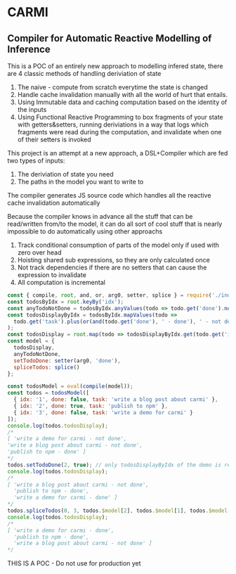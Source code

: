 # CARMI

## Compiler for Automatic Reactive Modelling of Inference

This is a POC of an entirely new approach to modelling infered state, there are 4 classic methods of handling
deriviation of state

1.  The naive - compute from scratch everytime the state is changed
2.  Handle cache invalidation manually with all the world of hurt that entails.
3.  Using Immutable data and caching computation based on the identity of the inputs
4.  Using Functional Reactive Programming to box fragments of your state with getters&setters, running deriviations in a
    way that logs which fragments were read during the computation, and invalidate when one of their setters is invoked

This project is an attempt at a new approach, a DSL+Compiler which are fed two types of inputs:

1.  The deriviation of state you need
2.  The paths in the model you want to write to

The compiler generates JS source code which handles all the reactive cache invalidation automatically

Because the compiler knows in advance all the stuff that can be read/written from/to the model, it can do all sort of
cool stuff that is nearly impossible to do automatically using other approachs

1.  Track conditional consumption of parts of the model only if used with zero over head
2.  Hoisting shared sub expressions, so they are only calculated once
3.  Not track dependencies if there are no setters that can cause the expression to invalidate
4.  All computation is incremental

```js
const { compile, root, and, or, arg0, setter, splice } = require('./index');
const todosByIdx = root.keyBy('idx');
const anyTodoNotDone = todosByIdx.anyValues(todo => todo.get('done').not());
const todosDisplayByIdx = todosByIdx.mapValues(todo =>
  todo.get('task').plus(or(and(todo.get('done'), ' - done'), ' - not done'))
);
const todosDisplay = root.map(todo => todosDisplayByIdx.get(todo.get('idx')));
const model = {
  todosDisplay,
  anyTodoNotDone,
  setTodoDone: setter(arg0, 'done'),
  spliceTodos: splice()
};

const todosModel = eval(compile(model));
const todos = todosModel([
  { idx: '1', done: false, task: 'write a blog post about carmi' },
  { idx: '2', done: true, task: 'publish to npm' },
  { idx: '3', done: false, task: 'write a demo for carmi' }
]);
console.log(todos.todosDisplay);
/*
[ 'write a demo for carmi - not done',
'write a blog post about carmi - not done',
'publish to npm - done' ]
*/
todos.setTodoDone(2, true); // only todosDisplayByIdx of the demo is recalculated
console.log(todos.todosDisplay);
/*
[ 'write a blog post about carmi - not done',
  'publish to npm - done',
  'write a demo for carmi - done' ]
*/
todos.spliceTodos(0, 3, todos.$model[2], todos.$model[1], todos.$model[0]); // todosDisplayByIdx is not called at all
console.log(todos.todosDisplay);
/*
[ 'write a demo for carmi - done',
  'publish to npm - done',
  'write a blog post about carmi - not done' ]
*/
```

THIS IS A POC - Do not use for production yet
